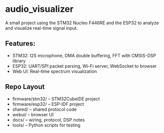 # audio_visualizer
A small project using the STM32 Nucleo F446RE and the ESP32 to analyze and visualize real-time signal input.

## Features:
- STM32: I2S microphone, DMA double buffering, FFT with CMSIS-DSP library
- ESP32: UART/SPI packet parsing, Wi-Fi server, WebSocket to browser
- Web UI: Real-time spectrum visualization

## Repo Layout
- firmware/stm32/ – STM32CubeIDE project
- firmware/esp32/ – ESP-IDF project
- shared/ – shared protocol code
- webui/ – browser UI
- docs/ – wiring, protocol, DSP notes
- tools/ – Python scripts for testing

